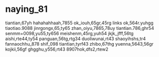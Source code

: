 # naying_81
tiantian,67yh
hahahahhaah,7855
ok_iouh,65gr,45rg
links ok,564r.yuhgg
tiaotiao.9088
jinrgongx,65,ty65
zhan_oiyu,7865,78uy
tiantian.786,ghr54
senmm+0098,yu55,ty656
meishenm,45rg,yuh54
jkjk_jfff,56tg
aishi,rte44,ty54
panguan,56tg,rtg34
duoliwunai,rt43
shaoyihshs,tr4
fannaochhu_878
shif_098
tiantian,tyrf43
zhibo,67thg
yuenna,5643,56gr
kojkii,56gf
ghgghu,y556,rt43
8907hok,dfs2,rtew2
